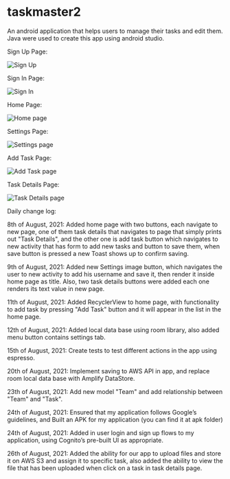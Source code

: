 # taskmaster2

An android application that helps users to manage their tasks and edit them. Java were used to create this app using android studio.

Sign Up Page:

![Sign Up](./signUpPage.JPG)

Sign In Page:

![Sign In](./signInPage.JPG)

Home Page:

![Home page](./homePage.JPG)

Settings Page:

![Settings page](./settingsPage.JPG)

Add Task Page:

![Add Task page](./addTaskPage.JPG)

Task Details Page:

![Task Details page](./taskDetailsPage.JPG)


Daily change log:

8th of August, 2021: Added home page with two buttons, each navigate to new page, one of them task details that navigates to page that simply prints out "Task Details", and the other one is add task button which navigates to new activity that has form to add new tasks and button to save them, when save button is pressed a new Toast shows up to confirm saving.

9th of August, 2021: Added new Settings image button, which navigates the user to new activity to add his username and save it, then render it inside home page as title. Also, two task details buttons were added each one renders its text value in new page.

11th of August, 2021: Added RecyclerView to home page, with functionality to add task by pressing "Add Task" button and it will appear in the list in the home page.

12th of August, 2021: Added local data base using room library, also added menu button contains settings tab.

15th of August, 2021: Create tests to test different actions in the app using espresso.

20th of August, 2021: Implement saving to AWS API in app, and replace room local data base with Amplify DataStore.

23th of August, 2021: Add new model "Team" and add relationship between "Team" and "Task".

24th of August, 2021: Ensured that my application follows Google’s guidelines, and Built an APK for my application (you can find it at apk folder)

24th of August, 2021: Added in user login and sign up flows to my application, using Cognito’s pre-built UI as appropriate. 

26th of August, 2021: Added the ability for our app to upload files and store it on AWS S3 and assign it to specific task, also added the ability to view the file that has been uploaded when click on a task in task details page.

